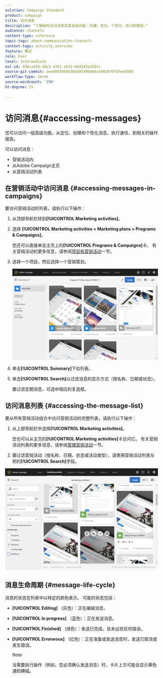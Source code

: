```yaml
---
solution: Campaign Standard
product: campaign
title: 访问消息
description: “了解如何访问消息及其高级功能：创建、定位、个性化、执行和报告。”
audience: channels
content-type: reference
topic-tags: about-communication-channels
context-tags: activity,overview
feature: 概述
role: User
level: Intermediate
exl-id: 830ca459-39c5-4761-a533-b6d345a326fc
source-git-commit: aeeb6b4984b3bdd974960e8c6403876fdfedd886
workflow-type: tm+mt
source-wordcount: '290'
ht-degree: 2%

---
```


# 访问消息{#accessing-messages}

您可以访问一组高级功能，从定位、创建和个性化消息、执行通信，到相关的操作报告。

可以访问消息：

* 营销活动内
* 从Adobe Campaign主页
* 从营销活动列表

## 在营销活动中访问消息 {#accessing-messages-in-campaigns}

要访问营销活动的列表，请执行以下操作：

1. 从顶部导航栏转到&#x200B;**[!UICONTROL Marketing activities]**。
1. 选择 **[!UICONTROL Marketing activities > Marketing plans > Programs & Campaigns]**。

   您还可以直接单击主页上的&#x200B;**[!UICONTROL Programs & Campaigns]**&#x200B;卡。 有关营销活动的更多信息，请参阅[项目和营销活动](../../start/using/programs-and-campaigns.md)一节。

1. 选择一个项目，然后选择一个营销策划。

   ![](assets/delivery_list_1.png)

1. 单击&#x200B;**[!UICONTROL Summary]**&#x200B;下拉列表。
1. 单击&#x200B;**[!UICONTROL Search]**&#x200B;以过滤消息的显示方式（按名称、日期或状态）。

   要过滤定期消息，可选中相应的复选框。

## 访问消息列表 {#accessing-the-message-list}

要从所有营销活动组合中访问营销活动的完整列表，请执行以下操作：

1. 从上部导航栏中选择&#x200B;**[!UICONTROL Marketing activities]**。

   您也可以从主页的&#x200B;**[!UICONTROL Marketing activities]**&#x200B;卡访问它。 有关营销活动列表的更多信息，请参阅[管理营销活动](../../start/using/marketing-activities.md#creating-a-marketing-activity)一节。

1. 要过滤营销活动（按名称、日期、状态或活动类型），请使用营销活动列表左侧的&#x200B;**[!UICONTROL Search]**&#x200B;字段。

![](assets/delivery_list_2.png)

## 消息生命周期 {#message-life-cycle}

消息的状态在列表中以特定的颜色表示。 可能的状态包括：

* **[!UICONTROL Editing]** （灰色）：正在编辑消息。
* **[!UICONTROL In progress]** （蓝色）：正在发送消息。
* **[!UICONTROL Finished]** （绿色）：发送已完成，且未出现任何错误。
* **[!UICONTROL Erroneous]** （红色）：正在准备或发送消息时，发送已取消或发生错误。

   >[!NOTE]
   >
   >当需要执行操作（例如，您必须确认发送消息）时，卡片上方可能会显示黄色通知横幅。
